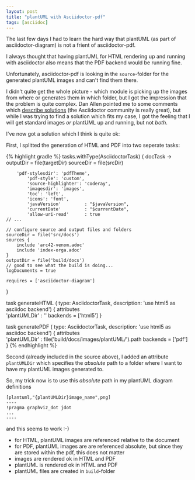 ```yaml
---
layout: post
title: "plantUML with Asciidoctor-pdf"
tags: [asciidoc]
---
```


The last few days I had to learn the hard way that plantUML (as part of asciidoctor-diagram) is not a frient of asciidoctor-pdf.

I always thought that having plantUML for HTML rendering up and running with asciidoctor also means that the PDF backend would be running fine.

Unfortunately, asciidoctor-pdf is looking in the `source`-folder for the generated plantUML images and can't find them there.

I didn't quite get the whole picture - which module is picking up the images from where or generates them in which folder, but I got the impression that the problem is quite complex.
Dan Allen pointed me to some comments which [describe solutions](https://github.com/asciidoctor/asciidoctor-gradle-examples/issues/15#issuecomment-298003598) (the Asciidoctor community is really great), but while I was trying to find a solution which fits my case, I got the feeling that I will get standard images _or_ plantUML up and running, but not _both_.

I've now got a solution which I think is quite ok:

First, I splitted the generation of HTML and PDF into two seperate tasks:

{% highlight gradle %}
tasks.withType(AsciidoctorTask) { docTask ->
    outputDir = file(targetDir)
    sourceDir = file(srcDir)

        'pdf-stylesdir': 'pdfTheme',
            'pdf-style': 'custom',
            'source-highlighter': 'coderay',
            'imagesdir': 'images',
            'toc': 'left',
            'icons': 'font',
            'javaVersion'         : "$javaVersion",
            'currentDate'         : "$currentDate",
            'allow-uri-read'      : true
    // ...

    // configure source and output files and folders
    sourceDir = file('src/docs')
    sources {
        include 'arc42-venom.adoc'
        include 'index-orga.adoc'
    }
    outputDir = file('build/docs')
    // good to see what the build is doing...
    logDocuments = true

    requires = ['asciidoctor-diagram']
}

task generateHTML (
        type: AsciidoctorTask,
        description: 'use html5 as asciidoc backend') {
    attributes \
            'plantUMLDir'         : ''
    backends = ['html5']
}

task generatePDF (
        type: AsciidoctorTask,
        description: 'use html5 as asciidoc backend') {
    attributes \
            'plantUMLDir'         : file('build/docs/images/plantUML/').path
    backends = ['pdf']
}
{% endhighlight %}

Second (already included in the source above), I added an attribute `plantUMLDir` which specifies the _absolute_ path to a folder where I want to have my plantUML images generated to.

So, my trick now is to use this _absolute_ path in my plantUML diagram definitions

```
[plantuml,"{plantUMLDir}image_name",png]
----
!pragma graphviz_dot jdot
...
----
```

and this seems to work :-)

- for HTML, plantUML images are referenced relative to the document
- for PDF, plantUML images are are referenced absolute, but since they are stored within the pdf, this does not matter
- images are rendered ok in HTML and PDF
- plantUML is rendered ok in HTML and PDF
- plantUML files are created in `build`-folder

